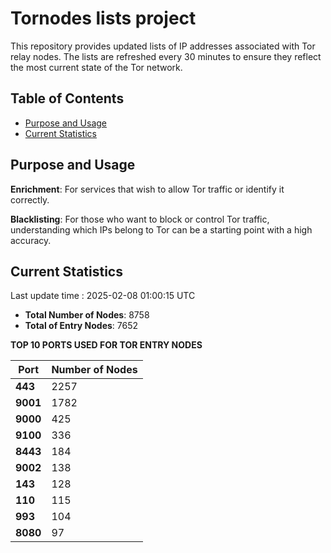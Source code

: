 # Tornodes lists project

This repository provides updated lists of IP addresses associated with Tor relay nodes. The lists are refreshed every 30 minutes to ensure they reflect the most current state of the Tor network.

## Table of Contents

- [Purpose and Usage](#purpose-and-usage)
- [Current Statistics](#current-statistics)


## Purpose and Usage

**Enrichment**: For services that wish to allow Tor traffic or identify it correctly.

**Blacklisting**: For those who want to block or control Tor traffic, understanding which IPs belong to Tor can be a starting point with a high accuracy.

## Current Statistics

Last update time : 2025-02-08 01:00:15 UTC

- **Total Number of Nodes**: 8758
- **Total of Entry Nodes**: 7652

**TOP 10 PORTS USED FOR TOR ENTRY NODES**

| **Port** | **Number of Nodes** |
|------|-----------------|
| **443**   | 2257  |
| **9001**   | 1782  |
| **9000**   | 425  |
| **9100**   | 336  |
| **8443**   | 184  |
| **9002**   | 138  |
| **143**   | 128  |
| **110**   | 115  |
| **993**   | 104  |
| **8080**   | 97  |

